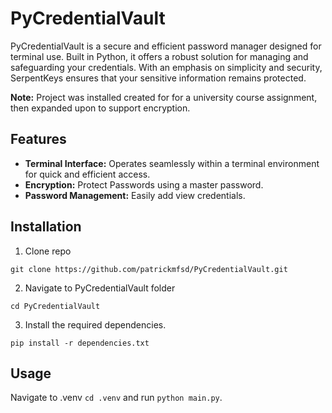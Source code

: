 # PyCredentialVault
PyCredentialVault is a secure and efficient password manager designed for terminal use. Built in Python, it offers a robust solution for managing and safeguarding your credentials. With an emphasis on simplicity and security, SerpentKeys ensures that your sensitive information remains protected.

**Note:**
Project was installed created for for a university course assignment, then expanded upon to support encryption.

## Features

- **Terminal Interface:** Operates seamlessly within a terminal environment for quick and efficient access.
- **Encryption:** Protect Passwords using a master password.
- **Password Management:** Easily add view credentials.



## Installation

1. Clone repo
```shell
git clone https://github.com/patrickmfsd/PyCredentialVault.git
```

2. Navigate to PyCredentialVault folder
```shell
cd PyCredentialVault
```

3. Install the required dependencies.
```shell
pip install -r dependencies.txt
```

## Usage
Navigate to .venv `cd .venv` and run `python main.py`.